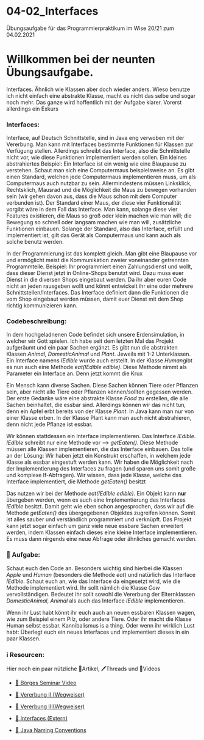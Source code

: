 # 04-02_Interfaces

Übungsaufgabe für das Programmierpraktikum im Wise 20/21 zum 04.02.2021

# Willkommen bei der neunten Übungsaufgabe.

Interfaces. Ähnlich wie Klassen aber doch wieder anders. Wieso benutze ich nicht einfach eine abstrakte Klasse, macht es nicht das selbe und sogar noch mehr. Das ganze wird hoffentlich mit der Aufgabe klarer. Vorerst allerdings ein Exkurs

### Interfaces:
Interface, auf Deutsch Schnittstelle, sind in Java eng verwoben mit der Vererbung. Man kann mit Interfaces bestimmte Funktionen für Klassen zur Verfügung stellen. Allerdings schreibt das Interface, also die Schnittstelle nicht vor, wie diese Funktionen implementiert werden sollen.
Ein kleines abstrahiertes Beispiel: Ein Interface ist ein wenig wie eine Blaupause zu verstehen. Schaut man sich eine Computermaus beispielsweise an. Es gibt einen Standard, welchen jede Computermaus implementieren muss, um als Computermaus auch nutzbar zu sein. Allermindestens müssen Linksklick, Rechtsklich, Mausrad und die Möglichkeit die Maus zu bewegen vorhanden sein (wir gehen davon aus, dass die Maus schon mit dem Computer verbunden ist). Der Standard einer Maus, der diese vier Funktionalität vorgibt wäre in dem Fall das Interface. Man kann, solange diese vier Features existieren, die Maus so groß oder klein machen wie man will; die Bewegung so schnell oder langsam machen wie man will, zusätzliche Funktionen einbauen. Solange der Standard, also das Interface, erfüllt und implementiert ist, gilt das Gerät als Computermaus und kann auch als solche benutz werden.

In der Programmierung ist das komplett gleich. Man gibt eine Blaupause vor und ermöglicht meist die Kommunikation zweier voneinander getrennten Programmteile.
Beispiel: Ihr programmiert einen Zahlungsdienst und wollt, dass dieser Dienst jetzt in Online-Shops benutzt wird. Dazu muss euer Dienst in die diversen Shops eingebaut werden. Da ihr aber euren Code nicht an jeden rausgeben wollt und könnt entwickelt ihr eine oder mehrere Schnittstellen/Interfaces. Das Interface definiert dann die Funktionen die vom Shop eingebaut werden müssen, damit euer Dienst mit dem Shop richtig kommunizieren kann.

### Codebeschreibung:

In dem hochgeladnenen Code befindet sich unsere Erdensimulation, in welcher wir Gott spielen. Ich habe seit dem letzten Mal das Projekt aufgeräumt und ein paar Sachen ergänzt. Es gibt nun die abstrakten Klassen *Animal, DomesticAnimal* und *Plant*. Jeweils mit 1-2 Unterklassen.
Ein Interface namens *IEdible* wurde auch erstellt.
In der Klasse *Human*gibt es nun auch eine Methode *eat(IEdible edible)*. Diese Methode nimmt als Parameter ein Interface an. Denn jetzt kommt die Krux

Ein Mensch kann diverse Sachen. Diese Sachen können Tiere oder Pflanzen sein, aber nicht alle Tiere oder Pflanzen können/sollten gegessen werden.
Der erste Gedanke wäre eine abstrakte Klasse *Food* zu erstellen, die alle Sachen beinhaltet, die essbar sind. Allerdings können wir das nicht tun, denn ein Apfel erbt bereits von der Klasse *Plant*. In Java kann man nur von einer Klasse erben. In der Klasse Plant kann man auch nicht abstrahieren, denn nicht jede Pflanze ist essbar.

Wir können stattdessen ein Interface implementieren. Das Interface *IEdible*. *IEdible* schreibt nur eine Methode vor --> *getEaten()*. Diese Methode müssen alle Klassen implementieren, die das Interface einbauen. 
Das tolle an der Lösung:
Wir haben jetzt ein Konstrukt erschaffen, in welchem jede Klasse als essbar eingestuft werden kann.
Wir haben die Möglichkeit nach der Implementierung des Interfaces zu fragen (und sparen uns somit große und komplexe If-Abfragen).
Wir wissen, dass jede Klasse, welche das Interface implementiert, die Methode *getEaten()* besitzt

Das nutzen wir bei der Methode *eat(IEdible edible)*. Ein Objekt kann __nur__ übergeben werden, wenn es auch eine Implementierung des Interfaces *IEdible* besitzt. Damit geht wie eben schon angesprochen, dass wir auf die Methode *getEaten()* des übergegebenen Objektes zugreifen können. Somit ist alles sauber und verständlich programmiert und verknüpft. Das Projekt kann jetzt sogar einfach um ganz viele neue essbare Sachen erweitert werden, indem Klassen einfach dieses eine kleine Interface implementieren. Es muss dann nirgends eine neue Abfrage oder ähnliches gemacht werden.

### 📝 Aufgabe:
Schaut euch den Code an. Besonders wichtig sind hierbei die Klassen *Apple* und *Human* (besonders die Methode *eat*) und natürlich das Interface *IEdible*. Schaut euch an, wie das Interface da eingesetzt wird, wie die Methode implementiert wird. Ihr sollt nämlich die Klasse *Cow* vervollständigen. Bedeutet ihr sollt sowohl die Vererbung der Elternklassen *DomesticAnimal*, *Animal* als auch das Interface *IEdible* implementieren.

Wenn ihr Lust habt könnt ihr euch auch an neuen essbaren Klassen wagen, wie zum Beispiel einem Pilz, oder andere Tiere. Oder ihr macht die Klasse Human selbst essbar. Kannibalismus is a thing. 
Oder wenn ihr wirklich Lust habt: Überlegt euch ein neues Interfaces und implementiert dieses in ein paar Klassen.
    
### ℹ️ Resourcen:
Hier noch ein paar nützliche 📃Artikel, 🖊️Threads und 🎥Videos

- [🎥 Börges Seminar Video](https://www.ilias.uni-koeln.de/ilias/ilias.php?ref_id=3638292&eid=7e686519-b1c2-43e4-aacb-edee380504af&cmd=streamVideo&cmdClass=xoctplayergui&cmdNode=wn:os:17v:186&baseClass=ilrepositorygui)

- [📃 Vererbung II (Wegweiser)](https://dh-cologne.github.io/java-wegweiser/articles/Vererbung-II-Abstrakte-Klassen-und-Methoden.html)
- [📃 Vererbung III(Wegweiser)](https://dh-cologne.github.io/java-wegweiser/articles/Vererbung-III-Interfaces.html)
- [📃 Interfaces (Extern)](https://www.programmierenlernenhq.de/interfaces-in-java/)

- [📃 Java Naming Conventions](https://github.com/DH-Cologne/java-wegweiser/blob/master/articles/Naming-Conventions.md)

